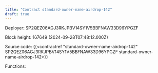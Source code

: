 ```yaml
---
title: "Contract standard-owner-name-airdrop-142"
draft: true
---
```

Deployer: SP2QEZ06AGJ3RKJPBV14SY1V5BBFNAW33D96YPGZF


 



Block height: 167649 (2024-09-28T07:48:12.000Z)

Source code: {{<contractref "standard-owner-name-airdrop-142" SP2QEZ06AGJ3RKJPBV14SY1V5BBFNAW33D96YPGZF standard-owner-name-airdrop-142>}}

Functions:


